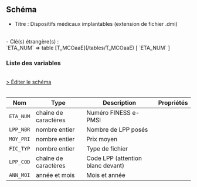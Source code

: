 ## Schéma

- Titre : Dispositifs médicaux implantables (extension de fichier .dmi)
<br />
- Clé(s) étrangère(s) : <br />
`ETA_NUM` => table [T_MCOaaE](/tables/T_MCOaaE) [ `ETA_NUM` ]<br />

### Liste des variables
<br />
<div>
    <a href="https://gitlab.com/healthdatahub/schema-snds/edit/master/schemas/PMSI/PMSI%20MCO/T_SUPaaDMI.json"  
    arget="_blank" rel="noopener noreferrer">> Éditer le schéma</a>
    <OutboundLink />
</div>
<br />

Nom|Type|Description|Propriétés
-|-|-|-
`ETA_NUM`|chaîne de caractères|Numéro FINESS e-PMSI||
`LPP_NBR`|nombre entier|Nombre de LPP posés||
`MOY_PRI`|nombre entier|Prix moyen||
`FIC_TYP`|nombre entier|Type de fichier||
`LPP_COD`|chaîne de caractères|Code LPP (attention blanc devant)||
`ANN_MOI`|année et mois|Mois et année||

